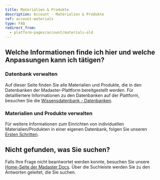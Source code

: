 ```yaml
---
title: Materialien & Produkte
description: Account - Materialien & Produkte
ref: account-materials
type: FAQ
redirect_from:
  - platform-pages/account/materials-old
---
```


## Welche Informationen finde ich hier und welche Anpassungen kann ich tätigen?

### Datenbank verwalten
Auf dieser Seite finden Sie alle Materialien und Produkte, die in den Datenbanken der Madaster-Plattform bereitgestellt werden. 
Für detailliertere Informationen zu den Datenbanken auf der Plattform, besuchen Sie die <a href="https://docs.madaster.com/de/de/knowledge-base/databases" target="_blank">Wissensdatenbank - Datenbanken</a>.

### Materialien und Produkte verwalten
Für weitere Informationen zum Einrichten von individuellen Materialien/Produkten in einer eigenen Datenbank, folgen Sie unseren <a href="https://docs.madaster.com/de/de/get-started/create-your-own-databases-with-custom-materials-and-products" target="_blank">Ersten Schritten</a>.

## Nicht gefunden, was Sie suchen?
Falls Ihre Frage nicht beantwortet werden konnte, besuchen Sie unsere <a href="https://docs.madaster.com/de/de/" target="_blank">Home-Seite der Madaster Docs</a>. Über die Suchleiste werden Sie zu den Antworten geleitet, die Sie suchen.